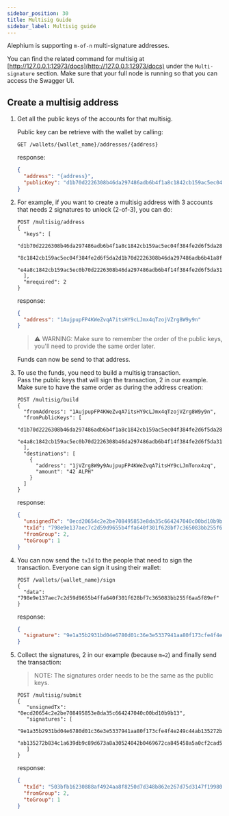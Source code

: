 ```yaml
---
sidebar_position: 30
title: Multisig Guide
sidebar_label: Multisig guide
---
```


Alephium is supporting `m-of-n` multi-signature addresses.

You can find the related command for multisig at [http://127.0.0.1:12973/docs](http://127.0.0.1:12973/docs) under the `Multi-signature` section. Make sure that your full node is running so that you can access the Swagger UI.

## Create a multisig address

1. Get all the public keys of the accounts for that multisig.

   Public key can be retrieve with the wallet by calling:

   ```
   GET /wallets/{wallet_name}/addresses/{address}
   ```

   response:

   ```json
   {
     "address": "{address}",
     "publicKey": "d1b70d2226308b46da297486adb6b4f1a8c1842cb159ac5ec04f384fe2d6f5da28"
   }
   ```

2. For example, if you want to create a multisig address with 3 accounts that needs 2 signatures to unlock (2-of-3), you can do:

   ```
   POST /multisig/address
   {
     "keys": [
       "d1b70d2226308b46da297486adb6b4f1a8c1842cb159ac5ec04f384fe2d6f5da28",
       "8c1842cb159ac5ec04f384fe2d6f5da2d1b70d2226308b46da297486adb6b41a8f",
       "e4a8c1842cb159ac5ec0b70d2226308b46da297486adb6b4f14f384fe2d6f5da31"
     ],
     "mrequired": 2
   }
   ```

   response:

   ```json
   {
     "address": "1AujpupFP4KWeZvqA7itsHY9cLJmx4qTzojVZrg8W9y9n"
   }
   ```

   > ⚠️ WARNING: Make sure to remember the order of the public keys, you'll need to provide the same order later.

   Funds can now be send to that address.

3. To use the funds, you need to build a multisig transaction.  
   Pass the public keys that will sign the transaction, 2 in our example.  
   Make sure to have the same order as during the address creation:

   ```
   POST /multisig/build
   {
     "fromAddress": "1AujpupFP4KWeZvqA7itsHY9cLJmx4qTzojVZrg8W9y9n",
     "fromPublicKeys": [
       "d1b70d2226308b46da297486adb6b4f1a8c1842cb159ac5ec04f384fe2d6f5da28",
       "e4a8c1842cb159ac5ec0b70d2226308b46da297486adb6b4f14f384fe2d6f5da31"
     ],
     "destinations": [
       {
         "address": "1jVZrg8W9y9AujpupFP4KWeZvqA7itsHY9cLJmTonx4zq",
         "amount": "42 ALPH"
       }
     ]
   }
   ```

   response:

   ```json
   {
     "unsignedTx": "0ecd20654c2e2be708495853e8da35c664247040c00bd10b9b13",
     "txId": "798e9e137aec7c2d59d9655b4ffa640f301f628bf7c365083bb255f6aa5f89ef",
     "fromGroup": 2,
     "toGroup": 1
   }
   ```

4. You can now send the `txId` to the people that need to sign the transaction. Everyone can sign it using their wallet:

   ```
   POST /wallets/{wallet_name}/sign
   {
     "data": "798e9e137aec7c2d59d9655b4ffa640f301f628bf7c365083bb255f6aa5f89ef"
   }
   ```

   response:

   ```json
   {
     "signature": "9e1a35b2931bd04e6780d01c36e3e5337941aa80f173cfe4f4e249c44ab135272b834c1a639db9c89d673a8a30524042b0469672ca845458a5a0cf2cad53221b"
   }
   ```

5. Collect the signatures, 2 in our example (because `m=2`) and finally send the transaction:

   > NOTE: The signatures order needs to be the same as the public keys.

   ```
   POST /multisig/submit
   {
      "unsignedTx": "0ecd20654c2e2be708495853e8da35c664247040c00bd10b9b13",
      "signatures": [
      "9e1a35b2931bd04e6780d01c36e3e5337941aa80f173cfe4f4e249c44ab135272b834c1a639db9c89d673a8a30524042b0469672ca845458a5a0cf2cad53221b",
      "ab135272b834c1a639db9c89d673a8a30524042b0469672ca845458a5a0cf2cad53221b9e1a35b2931bd04e6780d01c36e3e5337941aa80f173cfe4f4e249c44"
      ]
   }

   ```

   response:

   ```json
   {
     "txId": "503bfb16230888af4924aa8f8250d7d348b862e267d75d3147f1998050b6da69",
     "fromGroup": 2,
     "toGroup": 1
   }
   ```
